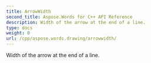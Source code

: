 ```yaml
---
title: ArrowWidth
second_title: Aspose.Words for C++ API Reference
description: Width of the arrow at the end of a line. 
type: docs
weight: 0
url: /cpp/aspose.words.drawing/arrowwidth/
---
```


Width of the arrow at the end of a line. 

